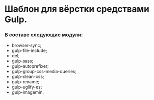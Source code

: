 # Шаблон для вёрстки средствами Gulp.

### В составе следующие модули:
- browser-sync;
- gulp-file-include;
- del;
- gulp-sass;
- gulp-autoprefixer;
- gulp-group-css-media-queries;
- gulp-clean-css;
- gulp-rename;
- gulp-uglify-es;
- gulp-imagemin.
